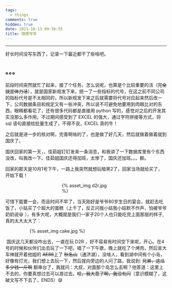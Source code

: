 ```yaml
---
tags:
  - things
comments: true
hidden: true
date: 2021-10-13 09:38:55
title: 随便写写
---
```

***
好长时间没写东西了，记录一下最近都干了些啥吧。 <!-- more -->
## 。。。

​	前段时间突然就忙了起来，接了个任务，怎么说呢，也算是个比较重要的活（~~完全就是体力活~~），就是国家新规发下来，统一了一些指标的代号，在这之前不同公司的指标代号是不太相同的，所以新规发下来之后就需要将代号对应起来然后改一下，公司数据条目和规定又有一些冲突，所以说不可避免地要用到肉眼比对的东西，眼睛都看花了，还有很多代码都是直接用 python 写的，感觉对之后的开发其实没那么多作用。不过期间感受到了 EXCEL 的强大，通过字符拼接等方式，将 sql 语句直接给批量生成了，不得不说，EXCEL 真的牛！

​	之后就是进一步的核对啊，完善啊啥的了，也是做了好几天，然后就做着做着就到国庆了。

​	国庆回家的第一天，，佳茹姐钉钉发来一条消息，和我讲了一下数据库里有个东西没改，叫我改一下。佳茹姐国庆还得加班，太惨了，国庆还加班。。。额。

回家的那天是10月1号下午，一路上我突然就想玩暗黑2了，回家当场就给买了，开始下载！

<div style="width:30%;margin:auto">{% asset_img d2r.jpg %}</div>

​	可惜下载要一会，而且时间不早了，当天刚好是爷爷80岁生日的宴会，就赶去吃饭了，小姑买了个超大的蛋糕（上千了，反正问我小姑我小姑默不作声，怕被爷爷奶奶说:laughing: ），有多大呢，大概就是我们一家子20个人也只能吃完上面那层的样子,真的太大太大了：

<div style="width:70%;margin:auto">{% asset_img cake.jpg %}</div>

​	国庆这几天都没咋出去，一直在玩 D2R ，好不容易有时间空下来呢，开心。在4号的时候和伙伴们出去玩了一下吧，唱了一下午歌，晚上就吃了个烤肉，然后宣大车神就开着他姐的 ~~AE86~~上了 ~~秋名山~~（通济湖），没啥人，看到湖中间有个小岛，好像有灯光，我们想上去玩一下，然后就向旁边的人问了路，我说到: ~~兄弟，这瓜多少钱一斤啊~~ 额串台了，我就问：大叔，对面那个岛怎么去啊？他答道：这里上不去的，你要真想过去可以游过去。~~哎，我大意了啊，我没有闪~~（意识模糊了，这破文写不下去了，ENDS）:sleepy:

